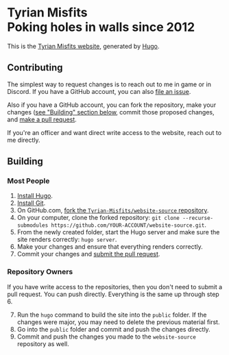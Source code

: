 # Tyrian Misfits<br>Poking holes in walls since 2012

This is the [Tyrian Misfits website](http://www.tyrianmisfits.com), generated by [Hugo](https://gohugo.io).

## Contributing

The simplest way to request changes is to reach out to me in game or in Discord. If you have a GitHub account, you can also [file an issue](https://github.com/Tyrian-Misfits/website-source/issues).

Also if you have a GitHub account, you can fork the repository, make your changes ([see "Building" section below](#building), commit those proposed changes, and [make a pull request](https://docs.github.com/en/free-pro-team@latest/github/collaborating-with-issues-and-pull-requests/creating-a-pull-request-from-a-fork).

If you're an officer and want direct write access to the website, reach out to me directly.

## Building

### Most People

1. [Install Hugo](https://gohugo.io/getting-started/installing/).
2. [Install Git](https://git-scm.com/downloads).
3. On GitHub.com, [fork the `Tyrian-Misfits/website-source` repository](https://docs.github.com/en/free-pro-team@latest/github/getting-started-with-github/fork-a-repo).
4. On your computer, clone the forked repository: `git clone --recurse-submodules https://github.com/YOUR-ACCOUNT/website-source.git`.
5. From the newly created folder, start the Hugo server and make sure the site renders correctly: `hugo server`.
6. Make your changes and ensure that everything renders correctly.
7. Commit your changes and [submit the pull request](https://docs.github.com/en/free-pro-team@latest/github/collaborating-with-issues-and-pull-requests/creating-a-pull-request-from-a-fork).

### Repository Owners

If you have write access to the repositories, then you don't need to submit a pull request. You can push directly. Everything is the same up through step 6.

7. Run the `hugo` command to build the site into the `public` folder. If the changes were major, you may need to delete the previous material first.
8. Go into the `public` folder and commit and push the changes directly.
9. Commit and push the changes you made to the `website-source` repository as well.

